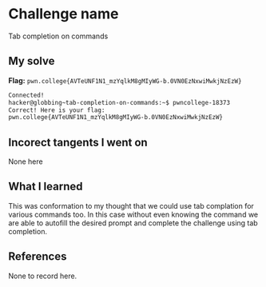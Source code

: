 # Challenge name
Tab completion on commands

## My solve
**Flag:** `pwn.college{AVTeUNF1N1_mzYqlkM8gMIyWG-b.0VN0EzNxwiMwkjNzEzW}`

```bash
Connected!                                                                        
hacker@globbing~tab-completion-on-commands:~$ pwncollege-18373 
Correct! Here is your flag:
pwn.college{AVTeUNF1N1_mzYqlkM8gMIyWG-b.0VN0EzNxwiMwkjNzEzW}
```

## Incorect tangents I went on
None here

## What I learned
This was conformation to my thought that we could use tab complation for various commands too. In this case without even knowing the command we are able to autofill the desired prompt and complete the challenge using tab completion. 

## References
None to record here.